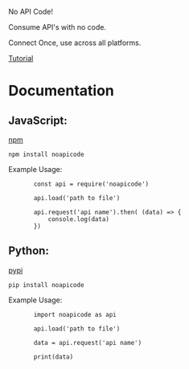No API Code!

Consume API's with no code.

Connect Once, use across all platforms.

[Tutorial](https://www.youtube.com/watch?v=w5vROeVzpZI)

# Documentation

## JavaScript:

[npm](https://www.npmjs.com/package/noapicode)

```[bash]
npm install noapicode
```

Example Usage:

```[JavaScript]
       const api = require('noapicode')

       api.load('path to file')

       api.request('api name').then( (data) => {
           console.log(data)
       })
```

## Python:

[pypi](https://pypi.org/project/noapicode/)

```[bash]
pip install noapicode
```

Example Usage:

```
       import noapicode as api

       api.load('path to file')

       data = api.request('api name')

       print(data)
```
